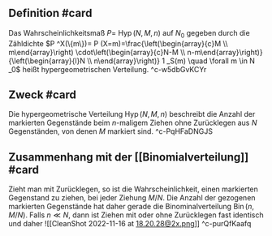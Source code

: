 ## Definition #card 
Das Wahrscheinlichkeitsmaß $P =$ $\operatorname{Hyp}(N, M, n)$ auf $N _0$ gegeben durch die Zähldichte 
$P ^X(\{m\})= P (X=m)=\frac{\left(\begin{array}{c}M \\ m\end{array}\right) \cdot\left(\begin{array}{c}N-M \\ n-m\end{array}\right)}{\left(\begin{array}{l}N \\ n\end{array}\right)} 1 _S(m) \quad \forall m \in N _0$
heißt hypergeometrischen Verteilung.
^c-w5dbGvKCYr

## Zweck #card 
Die hypergeometrische Verteilung $\operatorname{Hyp}(N, M, n)$ beschreibt die Anzahl der markierten Gegenstände beim $n$-maligem Ziehen ohne Zurücklegen aus $N$ Gegenständen, von denen $M$ markiert sind.
^c-PqHFaDNGJS

## Zusammenhang mit der [[Binomialverteilung]] #card 
Zieht man mit Zurücklegen, so ist die Wahrscheinlichkeit, einen markierten Gegenstand zu ziehen, bei jeder Ziehung $M / N$. Die Anzahl der gezogenen markierten Gegenstände hat daher gerade die Binominalverteilung $\operatorname{Bin}(n, M / N)$.
Falls $n \ll N$, dann ist Ziehen mit oder ohne Zurücklegen fast identisch und daher
![[CleanShot 2022-11-16 at 18.20.28@2x.png]]
^c-purQfKaafq